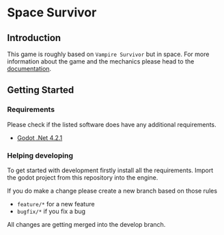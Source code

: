 # Space Survivor

## Introduction

This game is roughly based on `Vampire Survivor` but in space. For more information about the game and the mechanics please head to the [documentation][game-idea].

## Getting Started

### Requirements

Please check if the listed software does have any additional requirements.

- [Godot .Net 4.2.1][godot]

### Helping developing

To get started with development firstly install all the requirements. Import the godot project from this repository into the engine.

If you do make a change please create a new branch based on those rules

- `feature/*` for a new feature
- `bugfix/*` if you fix a bug

All changes are getting merged into the develop branch.


[game-idea]: ./docs/GameIdea.md
[godot]: https://godotengine.org/download